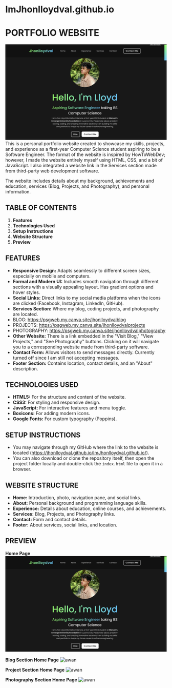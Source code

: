 # ImJhonlloydval.github.io

# PORTFOLIO WEBSITE  
![awan](Portfolio_homep.png)
This is a personal portfolio website created to showcase my skills, projects, and experience as a first-year Computer Science student aspiring to be a Software Engineer. The format of the website is inspired by HowToWebDev; however, I made the website entirely myself using HTML, CSS, and a bit of JavaScript. I also integrated a website link in the Services section made from third-party web development software.  

The website includes details about my background, achievements and education, services (Blog, Projects, and Photography), and personal information.  

## TABLE OF CONTENTS  
1. **Features**  
2. **Technologies Used**  
3. **Setup Instructions**  
4. **Website Structure**  
5. **Preview**  

## FEATURES  
- **Responsive Design:** Adapts seamlessly to different screen sizes, especially on mobile and computers.  
- **Formal and Modern UI:** Includes smooth navigation through different sections with a visually appealing layout. Has gradient options and hover styles.  
- **Social Links:** Direct links to my social media platforms when the icons are clicked (Facebook, Instagram, LinkedIn, GitHub).  
- **Services Section:** Where my blog, coding projects, and photography are located.  
- BLOG: https://psgweb.my.canva.site/jhonlloydvalblog
- PROJECTS: https://psgweb.my.canva.site/jhonlloydvalprojects
- PHOTOGRAPHY: https://psgweb.my.canva.site/jhonlloydvalphotography
- **Other Website:** There is a link embedded in the "Visit Blog," "View Projects," and "See Photography" buttons. Clicking on it will navigate you to a corresponding website made from third-party software.  
- **Contact Form:** Allows visitors to send messages directly. Currently turned off since I am still not accepting messages.  
- **Footer Section:** Contains location, contact details, and an "About" description.  

## TECHNOLOGIES USED  
- **HTML5:** For the structure and content of the website.  
- **CSS3:** For styling and responsive design.  
- **JavaScript:** For interactive features and menu toggle.  
- **Boxicons:** For adding modern icons.  
- **Google Fonts:** For custom typography (Poppins).  

## SETUP INSTRUCTIONS  
- You may navigate through my GitHub where the link to the website is located (https://jhonlloydval.github.io/ImJhonlloydval.github.io/).  
- You can also download or clone the repository itself, then open the project folder locally and double-click the `index.html` file to open it in a browser.  

## WEBSITE STRUCTURE  
- **Home:** Introduction, photo, navigation pane, and social links.  
- **About:** Personal background and programming language skills.  
- **Experience:** Details about education, online courses, and achievements.  
- **Services:** Blog, Projects, and Photography links.  
- **Contact:** Form and contact details.  
- **Footer:** About services, social links, and location.  

## PREVIEW
**Home Page**
![awan](Portfolio_homep.png)

**Blog Section Home Page**
![awan](Portfolio_blog.png)

**Project Section Home Page**
![awan](Portfolio_projects.png)

**Photography Section Home Page**
![awan](Portfolio_photography.png)



